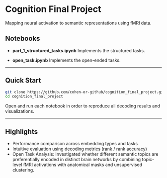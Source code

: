 # Cognition Final Project

Mapping neural activation to semantic representations using fMRI data.

## Notebooks

* **part\_1\_structured\_tasks.ipynb**
 Implements the structured tasks.

* **open\_task.ipynb**
 Implements the open-ended tasks.
---

## Quick Start

```bash
git clone https://github.com/cohen-or-github/cognition_final_project.git
cd cognition_final_project
```

Open and run each notebook in order to reproduce all decoding results and visualizations.

---

## Highlights

* Performance comparison across embedding types and tasks
* Intuitive evaluation using decoding metrics (rank / rank accuracy)
* Open Task Analysis: Investigated whether different semantic topics are preferentially encoded in distinct brain networks by combining topic-level fMRI activations with anatomical masks and unsupervised clustering.
